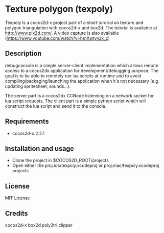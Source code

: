 Texture polygon (texpoly)
=========================

Texpoly is a cocos2d-x project part of a short turorial on texture and polygon triangulation with cocos2d-x and box2d. The tutorial is available at http://www.pix2d.com/. A video capture is also available  (https://www.youtube.com/watch?v=hmXwtyvJk_c)

## Description

debugconsole is a simple server-client implementation which allows remote access to a cocos2dx application for development/debugging purpose. The goal is to be able to remotely run lua scripts at runtime and to avoid  compiling/packaging/launching the application when it's not necessary (e.g. updating spritesheet, sounds...).

The server part is a cocos2dx CCNode listenning on a network socket for lua script requests. The client part is a simple python script which will construct the lua script and send it to the console.

## Requirements

* cocos2d-x 2.2.1

## Installation and usage
* Clone the project in $COCOS2D_ROOT/projects
* Open either the proj.ios/texpoly.xcodeproj or proj.mac/texpoly.xcodeproj projects

## License

MIT License

## Credits
cocos2d-x
box2d
poly2tri
clipper
